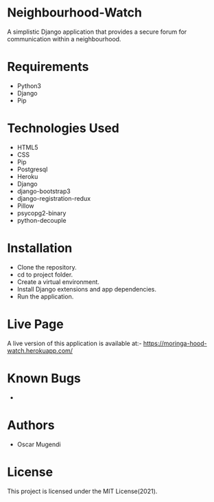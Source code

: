 # Neighbourhood-Watch
A simplistic Django application that provides a secure forum for communication within a neighbourhood.

# Requirements
- Python3
- Django
- Pip

# Technologies Used
- HTML5
- CSS
- Pip
- Postgresql
- Heroku
- Django
- django-bootstrap3
- django-registration-redux
- Pillow
- psycopg2-binary
- python-decouple

# Installation
- Clone the repository.
- cd to project folder.
- Create a virtual environment.
- Install Django extensions and app dependencies.
- Run the application.

# Live Page
A live version of this application is available at:- https://moringa-hood-watch.herokuapp.com/

# Known Bugs
- 

# Authors
- Oscar Mugendi

# License
This project is licensed under the MIT License(2021).


